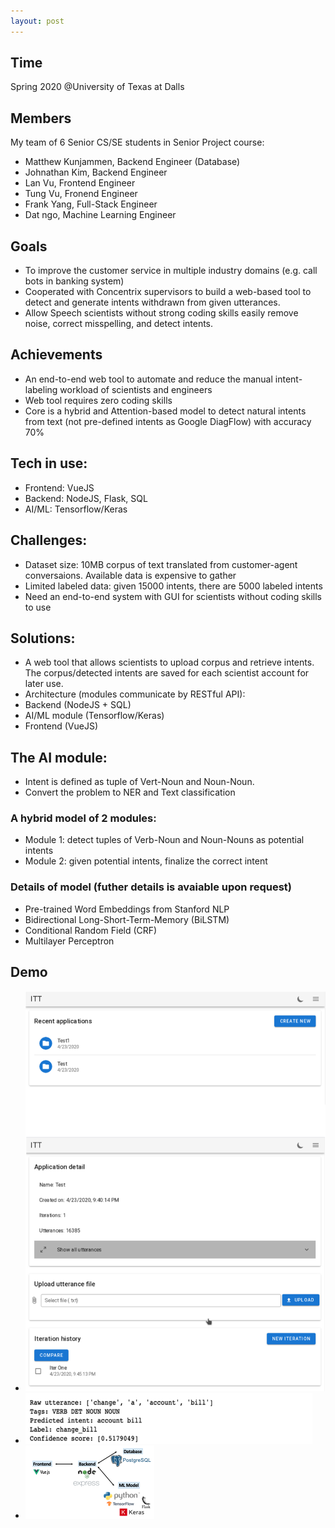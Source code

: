 ```yaml
---
layout: post
---
```


## Time
Spring 2020 @University of Texas at Dalls

## Members
My team of 6 Senior CS/SE students in Senior Project course:
* Matthew Kunjammen, Backend Engineer (Database)
* Johnathan Kim, Backend Engineer
* Lan Vu, Frontend Engineer
* Tung Vu, Fronend Engineer
* Frank Yang, Full-Stack Engineer
* Dat ngo, Machine Learning Engineer

## Goals
* To improve the customer service in multiple industry domains (e.g. call bots in banking system)
* Cooperated with Concentrix supervisors to build a web-based tool to detect and generate intents withdrawn from given utterances.
* Allow Speech scientists without strong coding skills easily remove noise, correct misspelling, and detect intents. 

## Achievements
* An end-to-end web tool to automate and reduce the manual intent-labeling workload of scientists and engineers
* Web tool requires zero coding skills
* Core is a hybrid and Attention-based model to detect natural intents from text (not pre-defined intents as Google DiagFlow) with accuracy 70%


## Tech in use:
* Frontend: VueJS
* Backend: NodeJS, Flask, SQL
* AI/ML: Tensorflow/Keras

## Challenges:
* Dataset size: 10MB corpus of text translated from customer-agent conversaions. Available data is expensive to gather
* Limited labeled data: given 15000 intents, there are 5000 labeled intents
* Need an end-to-end system with GUI for scientists without coding skills to use

## Solutions:
* A web tool that allows scientists to upload corpus and retrieve intents. The corpus/detected intents are saved for each scientist account for later use.
* Architecture (modules communicate by RESTful API): 
* Backend (NodeJS + SQL)
* AI/ML module (Tensorflow/Keras)
* Frontend (VueJS)

## The AI module:
* Intent is defined as tuple of Vert-Noun and Noun-Noun.
* Convert the problem to NER and Text classification

### A hybrid model of 2 modules:
* Module 1: detect tuples of Verb-Noun and Noun-Nouns as potential intents
* Module 2: given potential intents, finalize the correct intent

### Details of model (futher details is avaiable upon request)
* Pre-trained Word Embeddings from Stanford NLP
* Bidirectional Long-Short-Term-Memory (BiLSTM)
* Conditional Random Field (CRF)
* Multilayer Perceptron

## Demo
* ![Frontend UI](./itt/web_app.png)
* ![Intent Detection](https://github.com/quocdat32461997/quocdat32461997.github.io/blob/master/_posts/itt/intent_sample.png) 
* ![Architecure](https://github.com/quocdat32461997/quocdat32461997.github.io/blob/master/_posts/itt/itt_architecture.png)
